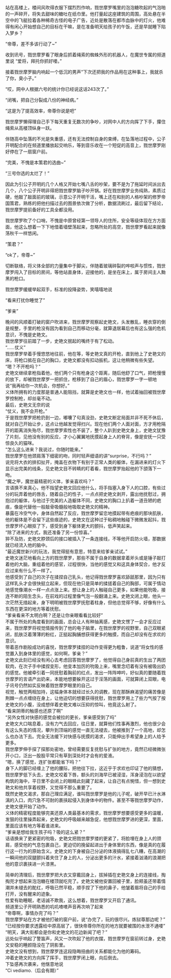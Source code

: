 站在高楼上，楼间风吹得衣服下摆烈烈作响，戮世摩罗嘴里的泡泡糖吹起的气泡啪的一声碎开，将失去甜味的糖吐在纸巾里。他打量起这座建筑的周围，高处悬在半空中的飞艇拉着各种稀奇古怪的电子广告，近处是散落在都市血脉中的灯火，他难得有闲心开始想自己的目标在干嘛，是在准备明天给孩子的午饭，还是早就睡下陷入梦乡？<br>“帝尊，差不多该行动了~”<br>收到讯号，戮世摩罗看了眼身后抓着绳索的蜘蛛外形的机器人，在魔世专属的频道里说 “爱将，拜托你抓好喽。”<br>接着戮世摩罗脑内响起一个低沉的男声“下次还把我的作品用在这种事上，我就杀了你，臭小子。”<br>“哎，网中人根据六号的统计你已经说这话243次了。”<br>“闭嘴，把自己分裂成八份的神经病。”<br>“这是为了提高效率，帝尊你说是吧”<br>戮世摩罗懒得理自己手下每天重复无数次的争吵，对网中人的方向挥了下手，攥住绳索从高楼顶纵身一跃。<br>伴随高中坠落的不光是失重感，还有无法控制自身的束缚，在坠落地过程中，公子开明配合的在频道里播放起交响乐，等到音乐收在一个短促的高音上，戮世摩罗刚好停在了一扇窗户前。<br>“完美，不愧是本策君的选曲~”<br>“三号你选的太烂了！”<br>因此为引公子开明的几个人格又开始七嘴八舌的吵架，要不是为了拖延时间派出去几个，八个公子开明非得把戮世摩罗脑子吵开锅。好在戮世摩罗业务纯熟，素质过硬，他敲了敲面前的玻璃，示意公子开明干活，嘴上还在和别的人格吵架的修罗帝国策君，熟练的把他扫描过去的图景依次做了分析，数据流刷过，最后留下结论，戮世摩罗提前备好的工具全都没用。<br> 戮世摩罗吹了个口哨，不愧是中原曾经第一领导人的住所，安全等级体现在方方面面，他这么想着一下下地借着墙壁荡起来，忽略所处的高空，戮世摩罗看起来就像荡秋千一样悠闲。<br>“策君？”<br>    “ok了，帝尊~”<br>切断联络，将义体全部的力量集中于脚尖，伴随着玻璃碎裂的哗啦声与惯性，戮世摩罗闯入了目标的房间，等他站直身体，迎接他的，是坐在床上，属于房间主人黝黑的枪口。<br>戮世摩罗缓缓举起双手，标准的投降姿势，笑嘻嘻地说<br>“看来打扰你睡觉了”<br>“爹亲”<br>晚间的风顺着打破的窗户吹进来，戮世摩罗观察起史艳文，头发散乱，睡衣穿的倒是规整，手里的枪没有因为看到自己而移动分毫，就算退居幕后也有这么强的危机意识，不愧是史艳文。<br>戮世摩罗往前踏了一步，史艳文抿起的嘴终于有了松动。<br>“……仗义”<br>戮世摩罗举着手慢悠悠地往前，他在等，等史艳文真的开枪，直到他上了史艳文的床，将枪口抵在自己的胸口，史艳文都没有扣动扳机，这让他稍微有些失望。<br>“嗯？不开枪吗？”<br>史艳文继续拿枪指着他，他们两个只有枪身这个距离，随后他舒了口气，把枪慢慢的放下，却被戮世摩罗一把抓住，枪移到了自己的眉心，戮世摩罗一字一顿地说“我再给你一次机会，你想好。”<br>义体所拥有的力度那是普通人能阻挡，就算是史艳文也一样，他试着抽回被戮世摩罗控制枪，却丝毫不动。<br>最后，史艳文无奈的说<br>“仗义，我不会开枪。”<br>于是戮世摩罗把枪扔到一边，嘟囔了句真没劲，史艳文断定局面并非不死不休后，就对自己开始让步，这点让他越发觉得扫兴。现在他们两个人面对面，方才用枪隔开的距离消失殆尽，戮世摩罗索性也不装了，整个人趴到史艳文身上，史艳文犹豫了片刻，见他没有别的反应，才小心翼翼地抚摸起身上人的脊背，像是安抚一只受惊良久的猫咪。<br>“怎么这么进来？我说过，你随时能来。”<br>戮世摩罗在他颈肩落下细密的吻，同时轻声细语的讲“surprise，不行吗？”<br>说完将大衣的排扣扯开，掩盖在衣物下有别于正常人类的躯体，在漏进来的灯火下显示出完美的线条，见史艳文目不转睛的盯着看，戮世摩罗抬起他的下颌落下一吻。<br>“魔之甲，魔世最精密的义体，爹亲喜欢吗？”<br>言语换不来真心，他不指望史艳文回应他什么，将手指塞入身下人的口腔，有些过分的玩弄着他的唇舌，随着自己的性子，一点点把史艳文剥开，露出他抚慰过，拥抱过的躯体，与他过于完美的人造躯体不同，史艳文的胸口上扒着一道丑陋的疤痕，像是代替他一般敲骨吸髓般地吸取史艳文的精神。<br> 暴露在冷空气中，身体自然起了反应，戮世摩罗留恋地摸起带有疤痕的那块肌肤，他的躯体是不会留下这些痕迹的，史艳文在这种过于粘稠地触碰下微微发起抖，戮世摩罗坏心眼抠了下，感受到身下躯体更大的颤抖，低声笑起来。<br>“除了进来的方式，我还准备了另一份惊喜。”<br>猝不及防，史艳文脖颈后的接口被插入了一条连接线，不等他开启防火墙，那数据就已经流入他的脑中。<br>“最近魔世新兴的玩法，我觉得挺有意思，特意来给爹亲试试。”<br>史艳文迷茫地看向上方的戮世摩罗，那些不属于自身的数据拿着斧头或是锤子敲打着他的大脑，重组着他的感官，过程很快，当他的感觉又和这具身体契合，他才反应过来有什么不一样了。<br>他感受到了自己的次子在揉捏自己乳头，他记得戮世摩罗喜欢舔舐那里，因为只有这样乳头才会很快挺立起来，但现在他只是简单的揉搓着自己的胸部，可属于情动地感觉像潮水一样一点点涨上来。想让身上的人触碰自己更多，如果他能吮吸，接连不断的陌生念头，在前戏的过程里像气泡一般翻涌上来。史艳文闭上眼，他头一次茫然无措起来，身下明明被戮世摩罗抚慰着柱身，但他总觉得不够，好像有什么东西在更深的地方等着抚慰。<br>“爹亲看来不太明白啊？还是让你亲眼看看比较好”<br>不属于所处的角度看到的画面，总会让人有种抽离感，史艳文愣了一会才反应过来，戮世摩罗将视觉情报传到了他的电子脑里，在戮世摩罗的视野里，自己双眼紧闭，肌肤泛着薄薄的粉红，正挺起胸脯想获得更多的触摸，而自己却没有在求欢的意识。<br>带着恶作剧般成功的喜悦，戮世摩罗揉捏的动作变得更为粗鲁，说道“将女性的感觉置入到身体里的感觉，如何啊，爹亲？”<br>史艳文此刻已经没有闲心去考虑回答戮世摩罗了，他觉得自己身前真的生出了两团软肉，在次子手中揉捏变形，他变本加厉的吮吸上来，嘴里念叨着有没有被吸出奶的感觉。他被牵引着一同抚慰着胸前的红点，发出一阵阵呻吟，好似真的要随着戮世摩罗的言语产出奶来，本能地想要躲开这过于淫荡的画面，可就算闭上双眼，电子讯号仍然如实反映着戮世摩罗眼里的自己。<br>视觉，触觉两相加持，这幅身体本就经过长久的调教，现在那酥麻渴望的痛苦像是荆棘一点点缠绕在身上，让他迫切的想要获得抚慰，戮世摩罗用上了些力气按了按史艳文的小腹，没成想伴着史艳文难以压抑的惊叫，他竟这么射了。<br>“看来阴蒂的触感也还原了啊”<br>“另外女性对快感的感觉会被拉的更长，爹亲感受到了吗”<br>史艳文大口喘息着，没有力气去回应，往日里，就算他们性事再激烈，他也很少会有这么失态的情况，攀升到顶端的感觉一直无法褪去，他被推到了一个高地，却怎么也办法下去。完全无法缓下对快感与抚摸的渴求，只能伸出手希望身上的人给予更多。<br>戮世摩罗伸手探了探那处密地，曾经需要反复抚慰与扩张的地方，竟然已经微微张开小口，泛出一股股平常只有草到深处时才会有的爱液。<br>“嗯，换了感觉，连扩张都能省下吗？”<br>身下人的脚已经缠上了他的腰际，把他往下拉，这近乎于求欢也印证了他的猜想，戮世摩罗低下头去，史艳文咬着下唇，额头的刘海早已被浸湿，浑身浸泡在以欲望构筑的海中，平日里不会闭上的眼睛此刻藏了起来，让自己有点惋惜，但一想到史艳文和他共享着视野，又觉得不那么重要了。<br>既然史艳文渴求，那自己理应满足，谁叫戮世摩罗是他的儿子呢，破开早已汁水淋漓的入口，肉穴急不可耐的裹挟起侵入到身体中的物件。甚至不等戮世摩罗动作，史艳文便开始了动作。<br>义体的精密程度能够完美还原人类最基本的需求，戮世摩罗想要感受更多的温暖，发狠的往里操弄起来，史艳文的呼吸越来越急促，他想戮世摩罗进的更深，里面，里面应该有地方等着谁进来。<br>“爹亲是想给我生孩子吗？吸的这么紧？”<br>话语换来了更紧密的吮吸，史艳文把戮世摩罗搂的更紧了，将脸埋在身上人的颈肩，感受他的气息包裹自己，更迫切的挽留起进出于身体里的东西，像是真的在履行这一行为的原始含义。史艳文的下身被自己分泌的体液搞得乱七八糟，在高潮的一瞬间他的双腿颤抖着夹住了身上的人，分泌出更多的汁水，紧接着汹涌的浪潮把他的意识裹挟进一片漆黑。<br>简单的清理后，戮世摩罗把大衣又穿戴回身上，拔掉插在史艳文身上的连接线，掏掏兜才想起来泡泡糖在楼顶就吃完了。史艳文被他安置回被子里，脸颊虽还带着情潮并未褪去的酡红，呼吸已然平稳，顺手捏了下他的鼻子，他皱着眉将自己的手给打开，没有醒来的迹象。<br>性爱有助睡眠，老话诚不欺我，这么想着，戮世摩罗又开启了通讯。<br>频道里公子开明熟悉的叽叽喳喳声音再次响了起来<br>“帝尊啊，事情办完了吗？”<br>戮世摩罗站在方才被他打破的窗户前，说“办完了，玩的很尽兴。炼狱尊那边呢？”<br>“已经按你要求透露给中原高层了，很快帝尊你所在的地方就要被围的水泄不通喽”<br>“明天，满大街都会是你和史艳文的花边新闻了吧？”<br>远处似乎响起了警笛声，风又一次吹起了他的衣摆，戮世摩罗在窗前转过身，史艳文安稳的睡颜隐没在了阴影里。<br>史艳文没有想到，戮世摩罗连这段隐晦扭曲的关系都能化为他的筹码。<br>冲着史艳文的方向挥了挥手，戮世摩罗闭上眼，向后倒去。<br>下坠感再次袭来，他惬意地说 <br>“Ci vediamo.（后会有期）”<br>